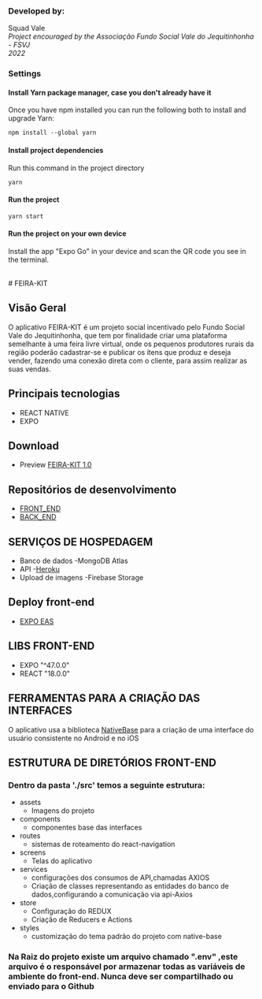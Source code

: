 ### Developed by:

Squad Vale
</br>
<i>Project encouraged by the Associação Fundo Social Vale do Jequitinhonha - FSVJ
</br>2022</i>

### Settings

#### Install Yarn package manager, case you don't already have it

Once you have npm installed you can run the following both to install and upgrade Yarn:

```shell
npm install --global yarn
```

#### Install project dependencies

Run this command in the project directory

```shell
yarn
```

#### Run the project

```shell
yarn start
```

#### Run the project on your own device

Install the app "Expo Go" in your device and scan the QR code you see in the terminal.

</br>
# FEIRA-KIT

## Visão Geral

O aplicativo FEIRA-KIT é um projeto social incentivado pelo Fundo Social Vale do Jequitinhonha, que tem por finalidade criar uma plataforma semelhante à uma feira livre virtual, onde os pequenos produtores rurais da região poderão cadastrar-se e publicar os ítens que produz e deseja vender, fazendo uma conexão direta com o cliente, para assim realizar as suas vendas.

## Principais tecnologias

- REACT NATIVE
- EXPO

## Download

- Preview [FEIRA-KIT 1.0](https://expo.dev/accounts/feirakitapp/projects/feirakit-app/builds/d142de55-6f82-4d95-8199-c6fb55f58a70)

## Repositórios de desenvolvimento

- [FRONT_END](https://github.com/Henrique0896/feirakit-frontend)
- [BACK_END](https://github.com/Henrique0896/feirakit-backend)

## SERVIÇOS DE HOSPEDAGEM

- Banco de dados -MongoDB Atlas
- API -[Heroku](https://feira-kit.herokuapp.com/swagger)
- Upload de imagens -Firebase Storage

## Deploy front-end

- [EXPO EAS](https://docs.expo.dev/eas-update/getting-started/)

## LIBS FRONT-END

- EXPO "^47.0.0"
- REACT "18.0.0"

## FERRAMENTAS PARA A CRIAÇÃO DAS INTERFACES

O aplicativo usa a biblioteca [NativeBase](https://nativebase.io/) para a criação de uma interface do usuário consistente no Android e no iOS

## ESTRUTURA DE DIRETÓRIOS FRONT-END

### Dentro da pasta './src' temos a seguinte estrutura:

- assets
  - Imagens do projeto
- components
  - componentes base das interfaces
- routes
  - sistemas de roteamento do react-navigation
- screens
  - Telas do aplicativo
- services
  - configurações dos consumos de API,chamadas AXIOS
  - Criação de classes representando as entidades do banco de dados,configurando a comunicação via api-Axios
- store
  - Configuração do REDUX
  - Criação de Reducers e Actions
- styles
  - customização do tema padrão do projeto com native-base

### Na Raiz do projeto existe um arquivo chamado ".env" ,este arquivo é o responsável por armazenar todas as variáveis de ambiente do front-end. **Nunca deve ser compartilhado ou enviado para o Github**
